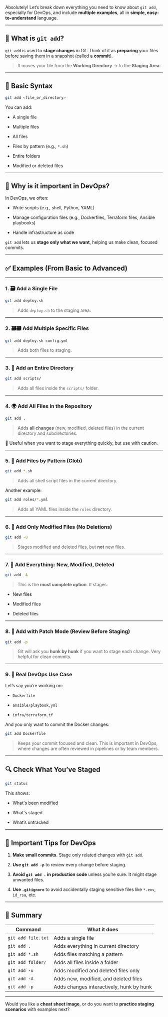 Absolutely! Let’s break down everything you need to know about `git add`, especially for DevOps, and include **multiple examples**, all in **simple, easy-to-understand** language.

---

## 🌱 What is `git add`?

`git add` is used to **stage changes** in Git. Think of it as **preparing** your files before saving them in a snapshot (called a **commit**).

> It moves your file from the **Working Directory** → to the **Staging Area**.

---

## 🔧 Basic Syntax

```bash
git add <file_or_directory>
```

You can add:

- A single file
    
- Multiple files
    
- All files
    
- Files by pattern (e.g., `*.sh`)
    
- Entire folders
    
- Modified or deleted files
    

---

## 📌 Why is it important in DevOps?

In DevOps, we often:

- Write scripts (e.g., shell, Python, YAML)
    
- Manage configuration files (e.g., Dockerfiles, Terraform files, Ansible playbooks)
    
- Handle infrastructure as code
    

`git add` lets us **stage only what we want**, helping us make clean, focused commits.

---

## ✅ Examples (From Basic to Advanced)

---

### 1. 🗃 Add a Single File

```bash
git add deploy.sh
```

> Adds `deploy.sh` to the staging area.

---

### 2. 🗃🗃 Add Multiple Specific Files

```bash
git add deploy.sh config.yml
```

> Adds both files to staging.

---

### 3. 📁 Add an Entire Directory

```bash
git add scripts/
```

> Adds all files inside the `scripts/` folder.

---

### 4. 🌍 Add All Files in the Repository

```bash
git add .
```

> Adds **all changes** (new, modified, deleted files) in the current directory and subdirectories.

🔁 Useful when you want to stage everything quickly, but use with caution.

---

### 5. 🔎 Add Files by Pattern (Glob)

```bash
git add *.sh
```

> Adds all shell script files in the current directory.

Another example:

```bash
git add roles/*.yml
```

> Adds all YAML files inside the `roles` directory.

---

### 6. 🧼 Add Only Modified Files (No Deletions)

```bash
git add -u
```

> Stages modified and deleted files, but **not** new files.

---

### 7. 🔄 Add Everything: New, Modified, Deleted

```bash
git add -A
```

> This is the **most complete option**. It stages:

- New files
    
- Modified files
    
- Deleted files
    

---

### 8. 🧐 Add with Patch Mode (Review Before Staging)

```bash
git add -p
```

> Git will ask you **hunk by hunk** if you want to stage each change. Very helpful for clean commits.

---

### 9. 🧪 Real DevOps Use Case

Let’s say you’re working on:

- `Dockerfile`
    
- `ansible/playbook.yml`
    
- `infra/terraform.tf`
    

And you only want to commit the Docker changes:

```bash
git add Dockerfile
```

> Keeps your commit focused and clean. This is important in DevOps, where changes are often reviewed in pipelines or by team members.

---

## 🔍 Check What You’ve Staged

```bash
git status
```

This shows:

- What's been modified
    
- What's staged
    
- What’s untracked
    

---

## 🛑 Important Tips for DevOps

1. **Make small commits.** Stage only related changes with `git add`.
    
2. **Use `git add -p`** to review every change before staging.
    
3. **Avoid `git add .` in production code** unless you’re sure. It might stage unwanted files.
    
4. **Use `.gitignore`** to avoid accidentally staging sensitive files like `*.env`, `id_rsa`, etc.
    

---

## 🧠 Summary

|Command|What it does|
|---|---|
|`git add file.txt`|Adds a single file|
|`git add .`|Adds everything in current directory|
|`git add *.sh`|Adds files matching a pattern|
|`git add folder/`|Adds all files inside a folder|
|`git add -u`|Adds modified and deleted files only|
|`git add -A`|Adds new, modified, and deleted files|
|`git add -p`|Adds changes interactively, hunk by hunk|

---

Would you like a **cheat sheet image**, or do you want to **practice staging scenarios** with examples next?